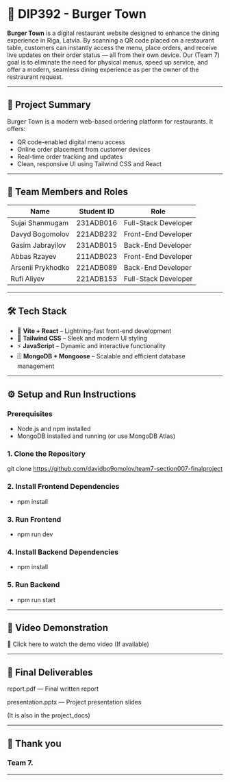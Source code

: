 # 🍔 DIP392 - Burger Town

**Burger Town** is a digital restaurant website designed to enhance the dining experience in Riga, Latvia. By scanning a QR code placed on a restaurant table, customers can instantly access the menu, place orders, and receive live updates on their order status — all from their own device. Our (Team 7) goal is to eliminate the need for physical menus, speed up service, and offer a modern, seamless dining experience as per the owner of the restraurant request.

---

## 🧩 Project Summary

Burger Town is a modern web-based ordering platform for restaurants. It offers:
- QR code-enabled digital menu access
- Online order placement from customer devices
- Real-time order tracking and updates
- Clean, responsive UI using Tailwind CSS and React

---

## 👥 Team Members and Roles

| Name              | Student ID   | Role                 |
|-------------------|--------------|----------------------|
| Sujai Shanmugam   | 231ADB016    | Full-Stack Developer |
| Davyd Bogomolov   | 221ADB232    | Front-End Developer  |
| Gasim Jabrayilov  | 231ADB015    | Back-End Developer   |
| Abbas Rzayev      | 211ADB023    | Front-End Developer  |
| Arsenii Prykhodko | 221ADB089    | Back-End Developer   |
| Rufi Aliyev       | 221ADB153    | Full-Stack Developer |
 
 ---

## 🛠 Tech Stack

- 🚀 **Vite + React** – Lightning-fast front-end development
- 🎨 **Tailwind CSS** – Sleek and modern UI styling
- ⚡ **JavaScript** – Dynamic and interactive functionality
- 🗄️ **MongoDB + Mongoose** – Scalable and efficient database management

---

## ⚙️ Setup and Run Instructions

### Prerequisites
- Node.js and npm installed
- MongoDB installed and running (or use MongoDB Atlas)

### 1. Clone the Repository

git clone https://github.com/davidbo9omolov/team7-section007-finalproject

### 2. Install Frontend Dependencies

* npm install

### 3. Run Frontend

* npm run dev

### 4. Install Backend Dependencies

* npm install

### 5. Run Backend

* npm run start

---

## 📼 Video Demonstration

🎥 Click here to watch the demo video (If available)

---

## 📄 Final Deliverables

report.pdf — Final written report

presentation.pptx — Project presentation slides

(It is also in the project_docs)

---

## 💐 Thank you

### Team 7.

---


